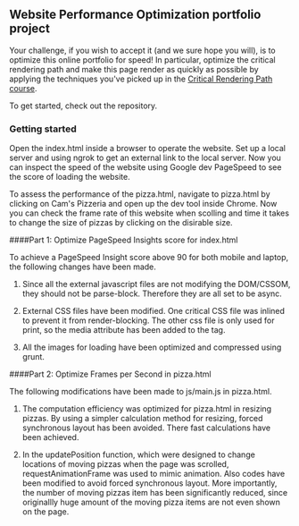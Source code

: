 ## Website Performance Optimization portfolio project

Your challenge, if you wish to accept it (and we sure hope you will), is to optimize this online portfolio for speed! In particular, optimize the critical rendering path and make this page render as quickly as possible by applying the techniques you've picked up in the [Critical Rendering Path course](https://www.udacity.com/course/ud884).

To get started, check out the repository.

### Getting started

Open the index.html inside a browser to operate the website. Set up a local server and using ngrok to get an external link to the local server. Now you can inspect the speed of the website using Google dev PageSpeed to see the score of loading the website.

To assess the performance of the pizza.html, navigate to pizza.html by clicking on Cam's Pizzeria and open up the dev tool inside Chrome. Now you can check the frame rate of this website when scolling and time it takes to change the size of pizzas by clicking on the disirable size.

####Part 1: Optimize PageSpeed Insights score for index.html

To achieve a PageSpeed Insight score above 90 for both mobile and laptop, the following changes have been made.

1. Since all the external javascript files are not modifying the DOM/CSSOM, they should not be parse-block. Therefore they are all set to be async.

2. External CSS files have been modified. One critical CSS file was inlined to prevent it from render-blocking. The other css file is only used for print, so the media attribute has been added to the tag.

3. All the images for loading have been optimized and compressed using grunt.

####Part 2: Optimize Frames per Second in pizza.html

The following modifications have been made to js/main.js in pizza.html.

1. The computation efficiency was optimized for pizza.html in resizing pizzas. By using a simpler calculation method for resizing, forced synchronous layout has been avoided. There fast calculations have been achieved.

2. In the updatePosition function, which were designed to change locations of moving pizzas when the page was scrolled, requestAnimationFrame was used to mimic animation. Also codes have been modified to avoid forced synchronous layout. More importantly, the number of moving pizzas item has been significantly reduced, since originallly huge amount of the moving pizza items are not even shown on the page.